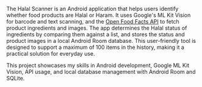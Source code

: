 The Halal Scanner is an Android application that helps users identify whether food products are Halal or Haram. It uses Google's ML Kit Vision for barcode and text scanning, and the [Open Food Facts API](https://openfoodfacts.github.io/openfoodfacts-server/api/) to fetch product ingredients and images. The app determines the Halal status of ingredients by comparing them against a list, and stores the status and product images in a local Android Room database. This user-friendly tool is designed to support a maximum of 100 items in the history, making it a practical solution for everyday use.

This project showcases my skills in Android development, Google ML Kit Vision, API usage, and local database management with Android Room and SQLite.